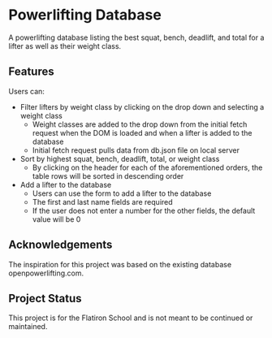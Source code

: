 # Powerlifting Database
A powerlifting database listing the best squat, bench, deadlift, and total for a lifter as well as their weight class.

## Features
Users can:
- Filter lifters by weight class by clicking on the drop down and selecting a weight class
    - Weight classes are added to the drop down from the initial fetch request when the DOM is loaded and when a lifter is added to the database
    - Initial fetch request pulls data from db.json file on local server
- Sort by highest squat, bench, deadlift, total, or weight class
    - By clicking on the header for each of the aforementioned orders, the table rows will be sorted in descending order 
- Add a lifter to the database
    - Users can use the form to add a lifter to the database
    - The first and last name fields are required
    - If the user does not enter a number for the other fields, the default value will be 0 


## Acknowledgements
The inspiration for this project was based on the existing database openpowerlifting.com.

## Project Status
This project is for the Flatiron School and is not meant to be continued or maintained.